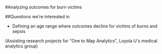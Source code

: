 #Analyzing outcomes for burn victims

##Questions we're interested in
* Defining an age range where outcomes decline for victims of burns and sepsis

(Assisting research projects for "One to Map Analytics", Loyola U's medical analytics group)
